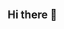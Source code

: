 ## Hi there 👋

<!--
**huandmen/huandmen** is a ✨ _special_ ✨ repository because its `README.md` (this file) appears on your GitHub profile.

Here are some ideas to get you started:

- 🔭 I’m currently working on QZTC
- 🌱 I’m currently learning Software Engine.
- 👯 I’m looking to collaborate on ...
- 🤔 I’m looking for help with ...
- 💬 Ask me about ...
- 📫 How to reach me: 3256024903@qq.com
- 😄 Pronouns: ...!
[V5bCQA2MDUwNDUyMznNGd5lkVsrGQ](https://github.com/huandmen/huandmen/assets/172175269/4553bcf1-5666-44c6-8dd8-3f434d51eff5)
- ⚡ Fun fact: ...
-->
